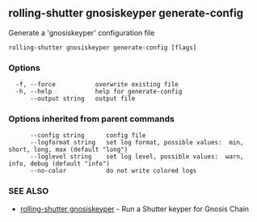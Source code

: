 ## rolling-shutter gnosiskeyper generate-config

Generate a 'gnosiskeyper' configuration file

```
rolling-shutter gnosiskeyper generate-config [flags]
```

### Options

```
  -f, --force           overwrite existing file
  -h, --help            help for generate-config
      --output string   output file
```

### Options inherited from parent commands

```
      --config string      config file
      --logformat string   set log format, possible values:  min, short, long, max (default "long")
      --loglevel string    set log level, possible values:  warn, info, debug (default "info")
      --no-color           do not write colored logs
```

### SEE ALSO

* [rolling-shutter gnosiskeyper](rolling-shutter_gnosiskeyper.md)	 - Run a Shutter keyper for Gnosis Chain


